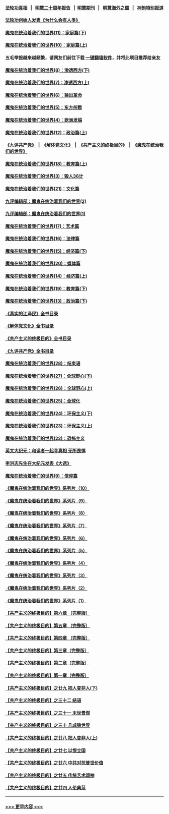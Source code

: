 #### [法轮功真相](https://github.com/gfw-breaker/truth/blob/master/README.md?t=0) &nbsp;&nbsp;|&nbsp;&nbsp; [明慧二十周年报告](https://github.com/gfw-breaker/mh-reports/blob/master/README.md?t=0) &nbsp;&nbsp;|&nbsp;&nbsp;[明慧期刊](https://github.com/gfw-breaker/mh-qikan) &nbsp;&nbsp;|&nbsp;&nbsp; [明慧海外之窗](https://github.com/gfw-breaker/mh-news/blob/master/README.md?t=0) &nbsp;&nbsp;|&nbsp;&nbsp; [神韵特别报道](https://github.com/gfw-breaker/mh-news/blob/master/shenyun.md?t=0)
#### [法轮功创始人发表《为什么会有人类》](../pages/nsc422/n13912117.md?t=04111543) 
#### [魔鬼在统治着我们的世界(11)：家庭篇(下)](../pages/nsc422/n10440961.md?t=04111543) 
#### [魔鬼在统治着我们的世界(10)：家庭篇(上)](../pages/nsc422/n10435448.md?t=04111543) 
#### 五毛举报越来越频繁，请网友们前往下载 [一键翻墙软件](https://github.com/gfw-breaker/ssr-accounts)，并将此项目推荐给亲友
#### [魔鬼在统治着我们的世界(8)：渗透西方(下)](../pages/nsc422/n10429603.md?t=04111543) 
#### [魔鬼在统治着我们的世界(7)：渗透西方(上)](../pages/nsc422/n10426013.md?t=04111543) 
#### [魔鬼在统治着我们的世界(6)：输出革命](../pages/nsc422/n10421536.md?t=04111543) 
#### [魔鬼在统治着我们的世界(5)：东方杀戮](../pages/nsc422/n10417707.md?t=04111543) 
#### [魔鬼在统治着我们的世界(4)：欧洲发端](../pages/nsc422/n10414890.md?t=04111543) 
#### [魔鬼在统治着我们的世界(12)：政治篇(上)](../pages/nsc422/n10444576.md?t=04111543) 
#### [《九评共产党》](https://github.com/begood0513/9ping.md/blob/master/README.md) &nbsp;|&nbsp; [《解体党文化》](../../../../jtdwh.md/blob/master/README.md)  &nbsp;|&nbsp; [《共产主义的终极目的》](../../../../gczydzjmd.md/blob/master/README.md) &nbsp;|&nbsp; [《魔鬼在统治我们的世界》](../../../../mgztzwmdsj.md/blob/master/README.md) 
#### [魔鬼在统治着我们的世界(18)：教育篇(上)](../pages/nsc422/n10526970.md?t=04111543) 
#### [魔鬼在统治着我们的世界(3)：毁人36计](../pages/nsc422/n10411583.md?t=04111543) 
#### [魔鬼在统治着我们的世界(21)：文化篇](../pages/nsc422/n10597706.md?t=04111543) 
#### [九评编辑部：魔鬼在统治着我们的世界(2)](../pages/nsc422/n10410036.md?t=04111543) 
#### [九评编辑部：魔鬼在统治着我们的世界(1)](../pages/nsc422/n10406825.md?t=04111543) 
#### [魔鬼在统治着我们的世界(17)：艺术篇](../pages/nsc422/n10499093.md?t=04111543) 
#### [魔鬼在统治着我们的世界(16)：法律篇](../pages/nsc422/n10485969.md?t=04111543) 
#### [魔鬼在统治着我们的世界(15)：经济篇(下)](../pages/nsc422/n10469975.md?t=04111543) 
#### [魔鬼在统治着我们的世界(20)：媒体篇](../pages/nsc422/n10586579.md?t=04111543) 
#### [魔鬼在统治着我们的世界(14)：经济篇(上)](../pages/nsc422/n10457370.md?t=04111543) 
#### [魔鬼在统治着我们的世界(19)：教育篇(下)](../pages/nsc422/n10564808.md?t=04111543) 
#### [魔鬼在统治着我们的世界(13)：政治篇(下)](../pages/nsc422/n10448270.md?t=04111543) 
#### [《真实的江泽民》全书目录](../pages/nsc422/n13721399.md?t=04111543) 
#### [《解体党文化》全书目录](../pages/nsc422/n13721157.md?t=04111543) 
#### [《共产主义的终极目的》全书目录](../pages/nsc422/n13721048.md?t=04111543) 
#### [《九评共产党》全书目录](../pages/nsc422/n13708085.md?t=04111543) 
#### [魔鬼在统治着我们的世界(28)：结束语](../pages/nsc422/n10936246.md?t=04111543) 
#### [魔鬼在统治着我们的世界(27)：全球野心(下)](../pages/nsc422/n10928319.md?t=04111543) 
#### [魔鬼在统治着我们的世界(26)：全球野心(上)](../pages/nsc422/n10900318.md?t=04111543) 
#### [魔鬼在统治着我们的世界(25)：全球化](../pages/nsc422/n10788205.md?t=04111543) 
#### [魔鬼在统治着我们的世界(24)：环保主义(下)](../pages/nsc422/n10695307.md?t=04111543) 
#### [魔鬼在统治着我们的世界(23)：环保主义(上)](../pages/nsc422/n10688613.md?t=04111543) 
#### [魔鬼在统治着我们的世界(22)：恐怖主义](../pages/nsc422/n10614727.md?t=04111543) 
#### [英文大纪元：和读者一起寻真相 无所畏惧](../pages/nsc422/n12542027.md?t=04111543) 
#### [李洪志先生在大纪元发表《大选》](../pages/nsc422/n12534746.md?t=04111543) 
#### [魔鬼在统治着我们的世界(9)：信仰篇](../pages/nsc422/n10432159.md?t=04111543) 
#### [《魔鬼在统治着我们的世界》系列片（10）](../pages/nsc422/n12292670.md?t=04111543) 
#### [《魔鬼在统治着我们的世界》系列片（9）](../pages/nsc422/n12290859.md?t=04111543) 
#### [《魔鬼在统治着我们的世界》系列片（8）](../pages/nsc422/n12287445.md?t=04111543) 
#### [《魔鬼在统治着我们的世界》系列片（7）](../pages/nsc422/n12283425.md?t=04111543) 
#### [《魔鬼在统治着我们的世界》系列片（6）](../pages/nsc422/n12282314.md?t=04111543) 
#### [《魔鬼在统治着我们的世界》系列片（5）](../pages/nsc422/n12281419.md?t=04111543) 
#### [《魔鬼在统治着我们的世界》系列片（4）](../pages/nsc422/n12274024.md?t=04111543) 
#### [《魔鬼在统治着我们的世界》系列片（3）](../pages/nsc422/n12271322.md?t=04111543) 
#### [《魔鬼在统治着我们的世界》系列片（2）](../pages/nsc422/n12269049.md?t=04111543) 
#### [《魔鬼在统治着我们的世界》系列片（1）](../pages/nsc422/n12267575.md?t=04111543) 
#### [【共产主义的终极目的】第六章 （完整版）](../pages/nsc422/n11428913.md?t=04111543) 
#### [【共产主义的终极目的】第五章 （完整版）](../pages/nsc422/n11428912.md?t=04111543) 
#### [【共产主义的终极目的】第四章 （完整版）](../pages/nsc422/n11428907.md?t=04111543) 
#### [【共产主义的终极目的】第三章（完整版）](../pages/nsc422/n11428848.md?t=04111543) 
#### [【共产主义的终极目的】第二章（完整版）](../pages/nsc422/n11428831.md?t=04111543) 
#### [【共产主义的终极目的】第一章（完整版）](../pages/nsc422/n11417651.md?t=04111543) 
#### [【共产主义的终极目的】之廿九 把人变非人(下)](../pages/nsc422/n11344140.md?t=04111543) 
#### [【共产主义的终极目的】之三十二 结语](../pages/nsc422/n11360535.md?t=04111543) 
#### [【共产主义的终极目的】之三十一 末世景观](../pages/nsc422/n11351129.md?t=04111543) 
#### [【共产主义的终极目的】之三十 几成狼世界](../pages/nsc422/n11348280.md?t=04111543) 
#### [【共产主义的终极目的】之廿八 把人变非人(上)](../pages/nsc422/n11340492.md?t=04111543) 
#### [【共产主义的终极目的】之廿七 以恨立国](../pages/nsc422/n11336944.md?t=04111543) 
#### [【共产主义的终极目的】之廿六 中共对抗普世价值](../pages/nsc422/n11324785.md?t=04111543) 
#### [【共产主义的终极目的】之廿五 传统艺术颂神](../pages/nsc422/n11296396.md?t=04111543) 
#### [【共产主义的终极目的】之廿四 人伦典范](../pages/nsc422/n11296397.md?t=04111543) 

----
#### [ >>> 更早内容 <<< ](../indexes/nsc422-earlier.md)
